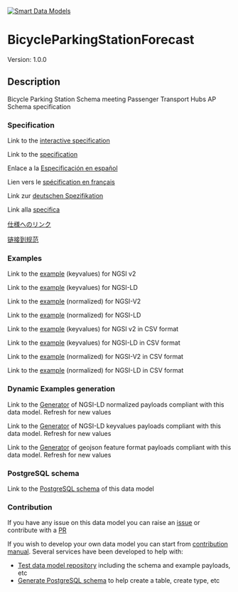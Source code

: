 [![Smart Data Models](https://smartdatamodels.org/wp-content/uploads/2022/01/SmartDataModels_logo.png "Logo")](https://smartdatamodels.org)
# BicycleParkingStationForecast
Version: 1.0.0

## Description 

Bicycle Parking Station Schema meeting Passenger Transport Hubs AP Schema specification
### Specification

Link to the [interactive specification](https://swagger.lab.fiware.org/?url=https://smart-data-models.github.io/dataModel.OSLO/BicycleParkingStationForecast/swagger.yaml)

Link to the [specification](https://github.com/smart-data-models/dataModel.OSLO/blob/master/BicycleParkingStationForecast/doc/spec.md)

Enlace a la [Especificación en español](https://github.com/smart-data-models/dataModel.OSLO/blob/master/BicycleParkingStationForecast/doc/spec_ES.md)

Lien vers le [spécification en français](https://github.com/smart-data-models/dataModel.OSLO/blob/master/BicycleParkingStationForecast/doc/spec_FR.md)

Link zur [deutschen Spezifikation](https://github.com/smart-data-models/dataModel.OSLO/blob/master/BicycleParkingStationForecast/doc/spec_DE.md)

Link alla [specifica](https://github.com/smart-data-models/dataModel.OSLO/blob/master/BicycleParkingStationForecast/doc/spec_IT.md)

[仕様へのリンク](https://github.com/smart-data-models/dataModel.OSLO/blob/master/BicycleParkingStationForecast/doc/spec_JA.md)

[链接到规范](https://github.com/smart-data-models/dataModel.OSLO/blob/master/BicycleParkingStationForecast/doc/spec_ZH.md)
### Examples

Link to the [example](https://smart-data-models.github.io/dataModel.OSLO/BicycleParkingStationForecast/examples/example.json) (keyvalues) for NGSI v2

Link to the [example](https://smart-data-models.github.io/dataModel.OSLO/BicycleParkingStationForecast/examples/example.jsonld) (keyvalues) for NGSI-LD

Link to the [example](https://smart-data-models.github.io/dataModel.OSLO/BicycleParkingStationForecast/examples/example-normalized.json) (normalized) for NGSI-V2

Link to the [example](https://smart-data-models.github.io/dataModel.OSLO/BicycleParkingStationForecast/examples/example-normalized.jsonld) (normalized) for NGSI-LD

Link to the [example](https://github.com/smart-data-models/dataModel.OSLO/blob/master/BicycleParkingStationForecast/examples/example.json.csv) (keyvalues) for NGSI v2 in CSV format

Link to the [example](https://github.com/smart-data-models/dataModel.OSLO/blob/master/BicycleParkingStationForecast/examples/example.jsonld.csv) (keyvalues) for NGSI-LD in CSV format

Link to the [example](https://github.com/smart-data-models/dataModel.OSLO/blob/master/BicycleParkingStationForecast/examples/example-normalized.json.csv) (normalized) for NGSI-V2 in CSV format

Link to the [example](https://github.com/smart-data-models/dataModel.OSLO/blob/master/BicycleParkingStationForecast/examples/example-normalized.jsonld.csv) (normalized) for NGSI-LD in CSV format
### Dynamic Examples generation

Link to the [Generator](https://smartdatamodels.org/extra/ngsi-ld_generator.php?schemaUrl=https://raw.githubusercontent.com/smart-data-models/dataModel.OSLO/master/BicycleParkingStationForecast/schema.json&email=info@smartdatamodels.org) of NGSI-LD normalized payloads compliant with this data model. Refresh for new values

Link to the [Generator](https://smartdatamodels.org/extra/ngsi-ld_generator_keyvalues.php?schemaUrl=https://raw.githubusercontent.com/smart-data-models/dataModel.OSLO/master/BicycleParkingStationForecast/schema.json&email=info@smartdatamodels.org) of NGSI-LD keyvalues payloads compliant with this data model. Refresh for new values

Link to the [Generator](https://smartdatamodels.org/extra/geojson_features_generator.php?schemaUrl=https://raw.githubusercontent.com/smart-data-models/dataModel.OSLO/master/BicycleParkingStationForecast/schema.json&email=info@smartdatamodels.org) of geojson feature format payloads compliant with this data model. Refresh for new values
### PostgreSQL schema

Link to the [PostgreSQL schema](https://github.com/smart-data-models/dataModel.OSLO/blob/master/BicycleParkingStationForecast/schema.sql) of this data model
### Contribution

 If you have any issue on this data model you can raise an [issue](https://github.com/smart-data-models/dataModel.OSLO/issues)  or contribute with a [PR](https://github.com/smart-data-models/dataModel.OSLO/pulls)

 If you wish to develop your own data model you can start from [contribution manual](https://bit.ly/contribution_manual). Several services have been developed to help with: 
 - [Test data model repository](https://smartdatamodels.org/index.php/data-models-contribution-api/) including the schema and example payloads, etc
 - [Generate PostgreSQL schema](https://smartdatamodels.org/index.php/sql-service/) to help create a table, create type, etc